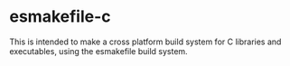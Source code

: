 # esmakefile-c

This is intended to make a cross platform build system for C libraries
and executables, using the esmakefile build system.
